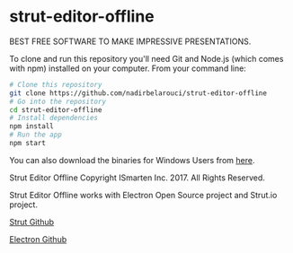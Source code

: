 # strut-editor-offline
BEST FREE SOFTWARE TO MAKE IMPRESSIVE PRESENTATIONS.


To clone and run this repository you'll need Git and Node.js (which comes with npm) installed on your computer. From your command line:

```bash
# Clone this repository
git clone https://github.com/nadirbelarouci/strut-editor-offline
# Go into the repository
cd strut-editor-offline
# Install dependencies
npm install
# Run the app
npm start
```

You can also download the binaries for Windows Users from <a href="https://sourceforge.net/projects/strut-editor-offline/">here</a>.

Strut Editor Offline
Copyright ISmarten Inc. 2017. All Rights Reserved.

Strut Editor Offline works with Electron Open Source project and Strut.io project.

<a href="https://github.com/tantaman/Strut">Strut Github</a>

<a href="https://github.com/electron/electron">Electron Github</a>



